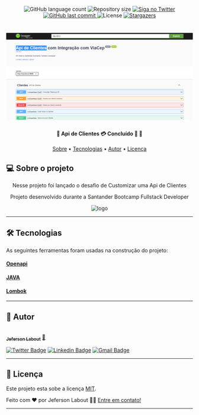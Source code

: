 
<p align="center">
  <img alt="GitHub language count" src="https://img.shields.io/github/languages/count/Jeferson-Labout/lab-padroes-dio-me?color=%2304D361">

  <img alt="Repository size" src="https://img.shields.io/github/repo-size/Jeferson-Labout/lab-padroes-dio-me">

  <a href="https://www.twitter.com/JefersonLabout/">
    <img alt="Siga no Twitter" src="https://img.shields.io/twitter/url?url=https%3A%2F%2Fgithub.com%2FJeferson-Labout%2Fe-commerce-dio">
  </a>
  
  <a href="https://github.com/Jeferson-Labout/lab-padroes-dio-me/commits/main">
    <img alt="GitHub last commit" src="https://img.shields.io/github/last-commit/Jeferson-Labout/lab-padroes-dio-me">
  </a>
    
   <img alt="License" src="https://img.shields.io/badge/license-MIT-brightgreen">
   <a href="https://github.com/Jeferson-Labout/lab-padroes-dio-me/stargazers">
    <img alt="Stargazers" src="https://img.shields.io/github/stars/Jeferson-Labout/lab-padroes-dio-me?style=social">
  </a> 
</p>
<h1 align="center">
    <img alt="Api de Clientes" title="#Api de Clientes" src="/src/assets/imagem/ApiClient.png" />
</h1>

<h4 align="center"> 
	🚧 Api de Clientes 💳 Concluído 🚀 🚧
</h4>

<p align="center">
 <a href="#-sobre-o-projeto">Sobre</a> •
 <a href="#-tecnologias">Tecnologias</a> • 
 <a href="#-autor">Autor</a> • 
 <a href="#user-content--licença">Licença</a>
</p>


## 💻 Sobre o projeto
<p align="center">
Nesse projeto foi lançado o desafio de Customizar uma Api de Clientes
</p>
<p align="center">
Projeto desenvolvido durante a Santander Bootcamp Fullstack Developer
</p>
<p align="center">
<img alt = "logo" src="https://hermes.digitalinnovation.one/tracks/800fd098-3eef-45e9-9544-544ae396076c.png" width="500px">

</p>

---



## 🛠 Tecnologias

As seguintes ferramentas foram usadas na construção do projeto:

#### **[Openapi ](https://springdoc.org/#Introduction)**  
#### **[JAVA](https://docs.oracle.com/en/java/)** 
#### **[Lombok](https://projectlombok.org/features/all)**  



---

## 🦸 Autor

<a href="https://github.com/Jeferson-Labout/">
 <img style="border-radius: 50%;" src="https://avatars.githubusercontent.com/u/70985458?s=400&u=3a0cd94af0d270160c24fd77553d82cf831784f6&v=4" width="100px;" alt=""/>
 <br />
 <sub><b>Jeferson Labout</b></sub></a> <a href="https://www.linkedin.com/in/jeferson-labout-91686015b/" title="Linkedin">🚀</a>
 <br />

[![Twitter Badge](https://img.shields.io/badge/-@JefersonLabout-1ca0f1?style=flat-square&labelColor=1ca0f1&logo=twitter&logoColor=white&link=https://twitter.com/JefersonLabout)](https://twitter.com/JefersonLabout) [![Linkedin Badge](https://img.shields.io/badge/-Jeferson-blue?style=flat-square&logo=Linkedin&logoColor=white&link=https://www.linkedin.com/in/jeferson-labout-91686015b/)](https://www.linkedin.com/in/jeferson-labout-91686015b/) 
[![Gmail Badge](https://img.shields.io/badge/-jefson1989@gmail.com-c14438?style=flat-square&logo=Gmail&logoColor=white&link=mailto:jefson1989@gmail.com)](mailto:jefson1989@gmail.com)

---

## 📝 Licença

Este projeto esta sobe a licença [MIT](./LICENSE).

Feito com ❤️ por Jeferson Labout 👋🏽 [Entre em contato!](https://www.linkedin.com/in/jeferson-labout-91686015b/)

---


